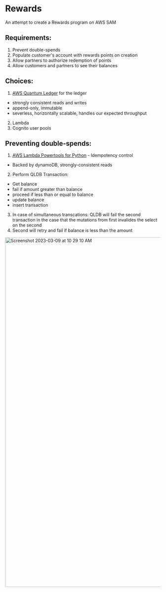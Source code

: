 # Rewards

An attempt to create a Rewards program on AWS SAM

## Requirements:
1. Prevent double-spends
2. Populate customer's account with rewards points on creation
3. Allow partners to authorize redemption of points
4. Allow customers and partners to see their balances

## Choices:
1. [AWS Quantum Ledger](https://aws.amazon.com/qldb/) for the ledger
  - strongly consistent reads and writes
  - append-only, immutable
  - severless, horizontally scalable, handles our expected throughput
2. Lambda
3. Cognito user pools

## Preventing double-spends:
1. [AWS Lambda Powertools for Python](https://awslabs.github.io/aws-lambda-powertools-python/2.9.1/utilities/idempotency/) - Idempotency control
- Backed by dynamoDB, strongly-consistent reads
2. Perform QLDB Transaction:
 - Get balance
 - fail if amount greater than balance
 - proceed if less than or equal to balance
 - update balance
 - insert transaction
 
3. In case of simultaneous transcations: QLDB will fail the second transaction in the case that the mutations from first invalides the select on the second
4. Second will retry and fail if balance is less than the amount

<img width="1131" alt="Screenshot 2023-03-09 at 10 29 10 AM" src="https://user-images.githubusercontent.com/160455/224056206-af012f95-5876-4ba9-8d7c-7b6f1506aa39.png">
